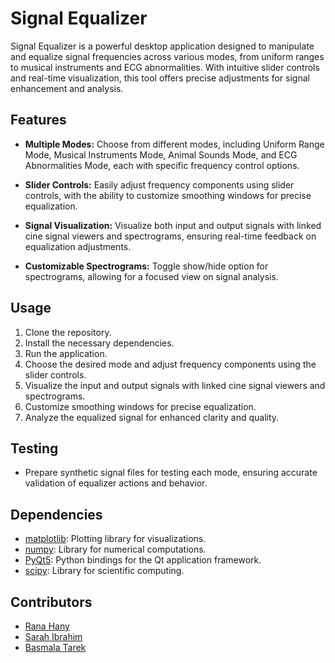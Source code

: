 # Signal Equalizer

Signal Equalizer is a powerful desktop application designed to manipulate and equalize signal frequencies across various modes, from uniform ranges to musical instruments and ECG abnormalities. With intuitive slider controls and real-time visualization, this tool offers precise adjustments for signal enhancement and analysis.

## Features

- **Multiple Modes:** Choose from different modes, including Uniform Range Mode, Musical Instruments Mode, Animal Sounds Mode, and ECG Abnormalities Mode, each with specific frequency control options.
  
- **Slider Controls:** Easily adjust frequency components using slider controls, with the ability to customize smoothing windows for precise equalization.
  
- **Signal Visualization:** Visualize both input and output signals with linked cine signal viewers and spectrograms, ensuring real-time feedback on equalization adjustments.
  
- **Customizable Spectrograms:** Toggle show/hide option for spectrograms, allowing for a focused view on signal analysis.
  
## Usage

1. Clone the repository.
2. Install the necessary dependencies.
3. Run the application.
4. Choose the desired mode and adjust frequency components using the slider controls.
5. Visualize the input and output signals with linked cine signal viewers and spectrograms.
6. Customize smoothing windows for precise equalization.
7. Analyze the equalized signal for enhanced clarity and quality.

## Testing

- Prepare synthetic signal files for testing each mode, ensuring accurate validation of equalizer actions and behavior.
  
## Dependencies

- [matplotlib](https://matplotlib.org/): Plotting library for visualizations.
- [numpy](https://numpy.org/): Library for numerical computations.
- [PyQt5](https://pypi.org/project/PyQt5/): Python bindings for the Qt application framework.
- [scipy](https://www.scipy.org/): Library for scientific computing.

## Contributors

- [Rana Hany]([link](https://github.com/RanaHany10))
- [Sarah Ibrahim]([link](https://github.com/sarah1ibrahim))
- [Basmala Tarek](link)




